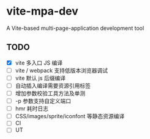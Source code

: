 # vite-mpa-dev

A Vite-based multi-page-application development tool

## TODO

-   [x] vite 多入口 JS 编译
-   [ ] vite / webpack 支持低版本浏览器调试
-   [ ] vite 默认 js 后缀编译
-   [ ] 自动插入编译需要资源引用标签
-   [ ] 增加参数校验工具方法及单测
-   [ ] -p 参数支持自定义端口
-   [ ] hmr 耗时日志
-   [ ] CSS/images/sprite/iconfont 等静态资源编译
-   [ ] CI
-   [ ] UT
